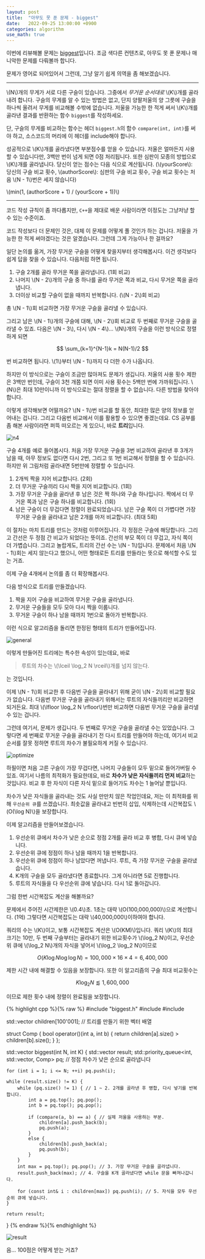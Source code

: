 ```yaml
---
layout: post
title:  "아무도 못 푼 문제 - biggest"
date:   2022-09-25 13:00:00 +0900
categories: algorithm
use_math: true
---
```


이번에 리뷰해볼 문제는 [biggest][q]입니다. 조금 색다른 컨텐츠로, 아무도 못 푼 문제나 매니악한 문제를 다뤄볼까 합니다. 

문제가 영어로 되어있어서 그런데, 그냥 알기 쉽게 의역을 좀 해보겠습니다.

- - -

\\(N\\)개의 무게가 서로 다른 구슬이 있습니다. 그중에서 <em>무거운 순서대로</em> \\(K\\)개를 골라내려 합니다. 구슬의 무게를 알 수 있는 방법은 없고, 단지 양팔저울의 양 그릇에 구슬을 하나씩 올려서 무게를 비교해볼 수밖에 없습니다. 저울을 가능한 한 적게 써서 \\(K\\)개를 골라낸 결과를 반환하는 함수 `biggest`를 작성하세요.

단, 구슬의 무게를 비교하는 함수는 헤더 `biggest.h`의 함수 `compare(int, int)`를 써야 하고, 소스코드의 머리에 이 헤더를 include해야 합니다.

성공적으로 \\(K\\)개를 골라냈다면 부분점수를 얻을 수 있습니다. 저울은 얼마든지 사용할 수 있습니다만, 3백만 번이 넘게 되면 0점 처리됩니다. 또한 심판이 모종의 방법으로 \\(K\\)개를 골라냅니다. 당신이 얻는 점수는 다음 식으로 계산됩니다. (\\(yourScore\\): 당신의 구슬 비교 횟수, \\(authorScore\\): 심판의 구슬 비교 횟수, 구슬 비교 횟수는 처음 \\(N - 1\\)번은 세지 않습니다)

\\(min(1, (authorScore + 1) / (yourScore + 1))\\)

- - -

코드 작성 규칙이 좀 까다롭지만, `C++`을 제대로 배운 사람이라면 이정도는 그냥저냥 할 수 있는 수준이죠. 

코드 작성보다 더 문제인 것은, 대체 이 문제를 어떻게 풀 것인가 하는 겁니다. 저울을 가능한 한 적게 써야겠다는 것은 알겠습니다. 그런데 그게 가능이나 한 걸까요?

일단 논의를 옮겨, 가장 무거운 구슬을 어떻게 찾을지부터 생각해봅시다. 이건 생각보다 쉽게 답을 찾을 수 있습니다. 다음처럼 하면 됩니다.

1. 구슬 2개를 골라 무거운 쪽을 골라냅니다. (1회 비교)
2. 나머지 \\(N - 2\\)개의 구슬 중 하나를 골라 무거운 쪽과 비교, 다시 무거운 쪽을 골라냅니다.
3. 더이상 비교할 구슬이 없을 때까지 반복합니다. (\\(N - 2\\)회 비교)

총 \\(N - 1\\)회 비교하면 가장 무거운 구슬을 골라낼 수 있습니다.

그리고 남은 \\(N - 1\\)개의 구슬에 대해, \\(N - 2\\)회 비교로 두 번째로 무거운 구슬을 골라낼 수 있죠.
다음은 \\(N - 3\\), 다시 \\(N - 4\\)... \\(N\\)개의 구슬을 이런 방식으로 정렬하게 되면

$$ \sum_{k=1}^{N-1}k = N(N-1)/2 $$

번 비교하면 됩니다. \\(1\\)부터 \\(N - 1\\)까지 다 더한 수가 나옵니다.

하지만 이 방식으로는 구슬이 조금만 많아져도 문제가 생깁니다. 저울의 사용 횟수 제한은 3백만 번인데, 구슬이 3천 개쯤 되면 이미 사용 횟수는 5백만 번에 가까워집니다. \\(N\\)은 최대 10만이니까 이 방식으로는 절대 정렬을 할 수 없습니다. 다른 방법을 찾아야 합니다.

이렇게 생각해보면 어떨까요? \\(N - 1\\)번 비교를 할 동안, 최대한 많은 양의 정보를 얻어내는 겁니다. 그리고 다음번 비교에서 이를 활용할 수 있으면 좋겠는데요. CS 공부를 좀 해본 사람이라면 퍼뜩 떠오르는 게 있으니, 바로 <strong>트리</strong>입니다.

![n4](/assets/images/2022-09-25-biggest/n4.png)

구슬 4개를 예로 들어봅시다. 처음 가장 무거운 구슬을 3번 비교하여 골라낸 후 3개가 남을 때, 아무 정보도 없다면 다시 2번, 그리고 또 1번 비교해서 정렬을 할 수 있습니다. 하지만 위 그림처럼 골라내면 5번만에 정렬할 수 있습니다.

1. 2개씩 짝을 지어 비교합니다. (2회)
2. 더 무거운 구슬끼리 다시 짝을 지어 비교합니다. (1회)
3. 가장 무거운 구슬을 골라낸 후 남은 것은 짝 하나와 구슬 하나입니다. 짝에서 더 무거운 쪽과 남은 구슬 하나를 비교합니다. (1회)
4. 남은 구슬이 더 무겁다면 정렬이 완료되었습니다. 남은 구슬 쪽이 더 가볍다면 가장 무거운 구슬을 골라내고 남은 2개를 마저 비교합니다. (최대 5회)

이 절차는 마치 트리를 만드는 것처럼 이루어집니다. 각 정점은 구슬에 해당합니다. 그리고 간선은 두 정점 간 비교가 되었다는 뜻이죠. 간선의 부모 쪽이 더 무겁고, 자식 쪽이 더 가볍습니다. 그리고 놀랍게도, 트리의 간선 수는 \\(N - 1\\)입니다. 문제에서 처음 \\(N - 1\\)회는 세지 않는다고 했으니, 어떤 형태로든 트리를 만들라는 뜻으로 해석할 수도 있는 거죠.

이제 구슬 4개에서 논의를 좀 더 확장해봅시다.

다음 방식으로 트리를 만들겠습니다.

1. 짝을 지어 구슬을 비교하여 무거운 구슬을 골라냅니다.
2. 무거운 구슬들을 모두 모아 다시 짝을 이룹니다.
3. 무거운 구슬이 하나 남을 때까지 1번으로 돌아가 반복합니다.

이런 식으로 알고리즘을 돌리면 한정된 형태의 트리가 만들어집니다.

![general](/assets/images/2022-09-25-biggest/general.png)

이렇게 만들어진 트리에는 특수한 속성이 있는데요, 바로

> 루트의 차수는 \\(\lceil \log_2 N \rceil\\)개를 넘지 않는다.

는 것입니다.

이제 \\(N - 1\\)회 비교한 후 다음번 구슬을 골라내기 위해 굳이 \\(N - 2\\)회 비교할 필요가 없습니다. 다음번 무거운 구슬을 골라내기 위해서는 루트의 자식들끼리만 비교하면 되거든요. 최대 \\(\lfloor \log_2 N \rfloor\\)번만 비교하면 다음번 무거운 구슬을 골라낼 수 있는 겁니다.

그런데 여기서, 문제가 생깁니다. 두 번째로 무거운 구슬을 골라낼 수는 있었습니다. 그렇다면 세 번째로 무거운 구슬을 골라내기 전 다시 트리를 만들어야 하는데, 여기서 비교 순서를 잘못 정하면 루트의 차수가 불필요하게 커질 수 있습니다.

![optimize](/assets/images/2022-09-25-biggest/optimize.png)

하필이면 처음 고른 구슬이 가장 무겁다면, 나머지 구슬들이 모두 밑으로 들어가버릴 수 있죠. 여기서 나름의 최적화가 필요한데요, 바로 <strong>차수가 낮은 자식들끼리 먼저 비교</strong>하는 것입니다. 비교 후 한 자식이 다른 자식 밑으로 들어가도 차수는 1 늘어날 뿐입니다.

차수가 낮은 자식들을 골라내는 것도 사실 만만치 않은 작업인데요, 저는 이 최적화를 위해 `우선순위 큐`를 쓰겠습니다. 최솟값을 골라내고 빈번히 삽입, 삭제하는데 시간복잡도 \\(O(\log N)\\)을 보장합니다.

이제 알고리즘을 만들어보겠습니다.

1. 우선순위 큐에서 차수가 낮은 순으로 정점 2개를 골라 비교 후 병합, 다시 큐에 넣습니다.
2. 우선순위 큐에 정점이 하나 남을 때까지 1을 반복합니다.
3. 우선순위 큐에 정점이 하나 남았다면 꺼냅니다. 루트, 즉 가장 무거운 구슬을 골라냈습니다.
4. K개의 구슬을 모두 골라냈다면 종료합니다. 그게 아니라면 5로 진행합니다.
5. 루트의 자식들을 다 우선순위 큐에 넣습니다. 다시 1로 돌아갑니다.

그럼 한번 시간복잡도 계산을 해볼까요?

문제에서 주어진 시간제한은 \\(0.4\\)초. 1초는 대략 \\(O(100,000,000)\\)으로 계산합니다. (1억) 그렇다면 시간복잡도는 대략 \\(40,000,000\\)이하여야 합니다.

쿼리의 수는 \\(K\\)이고, 보통 시간복잡도 계산은 \\(O(KM)\\)입니다. 쿼리 \\(K\\)의 최대 크기는 10만, 두 번째 구슬부터는 골라내기 위한 비교횟수가 \\(\log_2 N\\)이고, 우선순위 큐에 \\(\log_2 N\\)개의 자식을 넣어서 \\(\log_2 \log_2 N\\)이므로

$$ O(K\log N \log \log N) = 100,000 \times 16 \times 4 = 6,400,000 $$

제한 시간 내에 해결할 수 있음을 보장합니다. 또한 이 알고리즘의 구슬 최대 비교횟수는

$$ K \log_2 N \lessapprox 1,600,000 $$ 

이므로 제한 횟수 내에 정렬이 완료됨을 보장합니다.

{% highlight cpp %}{% raw %}
#include "biggest.h"
#include <vector>
#include <queue>

std::vector<int> children[100'001]; // 트리를 만들기 위한 벡터 배열

struct Comp {
	bool operator()(int a, int b) {
		return children[a].size() > children[b].size();
	}
};

std::vector<int> biggest(int N, int K) {
	std::vector<int> result;
	std::priority_queue<int, std::vector<int>, Comp> pq; // 정점 차수가 낮은 순으로 골라냅니다

	for (int i = 1; i <= N; ++i) pq.push(i);

	while (result.size() != K) {
		while (pq.size() != 1) { // 1 ~ 2. 2개를 골라낸 후 병합, 다시 넣기를 반복합니다. 
			int a = pq.top(); pq.pop();
			int b = pq.top(); pq.pop();

			if (compare(a, b) == a) { // 실제 저울을 사용하는 부분.
				children[a].push_back(b);
				pq.push(a);
			}
			else {
				children[b].push_back(a);
				pq.push(b);
			}
		}
		int max = pq.top(); pq.pop(); // 3. 가장 무거운 구슬을 골라냅니다.
		result.push_back(max); // 4. 구슬을 K개 골라냈다면 while 문을 빠져나갑니다.

		for (const int& i : children[max]) pq.push(i); // 5. 자식을 모두 우선순위 큐에 넣습니다.
	}

	return result;
}
{% endraw %}{% endhighlight %}

![result](/assets/images/2022-09-25-biggest/result.png)

음... 100점은 어떻게 받는 거죠?

[q]:https://www.acmicpc.net/problem/24324
